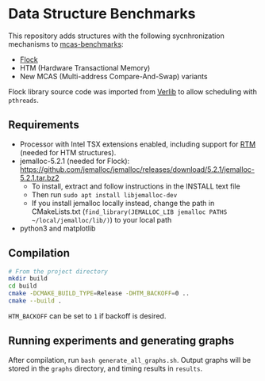 
# Data Structure Benchmarks

This repository adds structures with the following sycnhronization mechanisms to [mcas-benchmarks](https://github.com/kankava/mcas-benchmarks):

- [Flock](https://github.com/cmuparlay/flock)
- HTM (Hardware Transactional Memory)
- New MCAS (Multi-address Compare-And-Swap) variants

Flock library source code was imported from [Verlib](https://github.com/cmuparlay/verlib/tree/main/include/flock) to allow scheduling with `pthreads`.

## Requirements

- Processor with Intel TSX extensions enabled, including support for [RTM](https://www.intel.com/content/www/us/en/docs/cpp-compiler/developer-guide-reference/2021-8/restricted-transactional-memory-overview.html) (needed for HTM structures).
- jemalloc-5.2.1 (needed for Flock): <https://github.com/jemalloc/jemalloc/releases/download/5.2.1/jemalloc-5.2.1.tar.bz2>
  - To install, extract and follow instructions in the INSTALL text file
  - Then run ```sudo apt install libjemalloc-dev```
  - If you install jemalloc locally instead, change the path in CMakeLists.txt (`find_library(JEMALLOC_LIB jemalloc PATHS ~/local/jemalloc/lib/)`) to your local path
- python3 and matplotlib

## Compilation

```sh
# From the project directory
mkdir build
cd build
cmake -DCMAKE_BUILD_TYPE=Release -DHTM_BACKOFF=0 ..
cmake --build .
```

`HTM_BACKOFF` can be set to `1` if backoff is desired.

## Running experiments and generating graphs

After compilation, run `bash generate_all_graphs.sh`. Output graphs will be stored in the `graphs` directory, and timing results in `results`.
